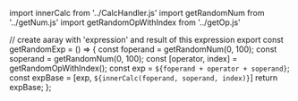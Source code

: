 import innerCalc from '../CalcHandler.js'
import getRandomNum from '../getNum.js'
import getRandomOpWithIndex from '../getOp.js'

// create aaray with 'expression' and result of this expression
export const getRandomExp = () => {
  const foperand = getRandomNum(0, 100);
  const soperand = getRandomNum(0, 100);
  const [operator, index] = getRandomOpWithIndex();
  const exp = `${foperand + operator + soperand}`;
  const expBase = [exp, `${innerCalc(foperand, soperand, index)}`]
  return expBase;
};
